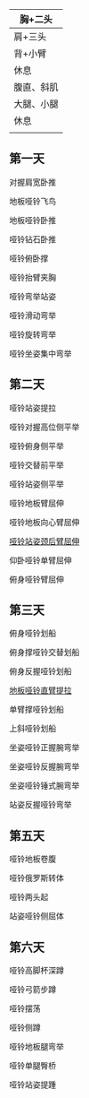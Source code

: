 | 胸+二头    |
| ---------- |
| 肩+三头    |
| 背+小臂    |
| 休息       |
| 腹直、斜肌 |
| 大腿、小腿 |
| 休息       |
|            |

## 第一天	

对握肩宽卧推

地板哑铃飞鸟

地板哑铃卧推

哑铃钻石卧推

哑铃俯卧撑

哑铃抬臂夹胸

哑铃弯举站姿

哑铃滑动弯举

哑铃旋转弯举

哑铃坐姿集中弯举

## 第二天

哑铃站姿提拉

哑铃对握高位侧平举

哑铃俯身侧平举

哑铃交替前平举

哑铃站姿侧平举

哑铃地板臂屈伸

哑铃地板向心臂屈伸

<u>哑铃站姿颈后臂屈伸</u>

仰卧哑铃单臂屈伸

俯身哑铃臂屈伸

## 第三天

俯身哑铃划船

俯身撑哑铃交替划船

俯身反握哑铃划船

<u>地板哑铃直臂提拉</u>

单臂撑哑铃划船

上斜哑铃划船

坐姿哑铃正握腕弯举

坐姿哑铃反握腕弯举

坐姿哑铃锤式腕弯举

站姿反握哑铃弯举

## 第五天

哑铃地板卷腹

哑铃俄罗斯转体

哑铃两头起

站姿哑铃侧屈体



## 第六天

哑铃高脚杯深蹲

哑铃弓箭步蹲

哑铃摆荡

哑铃侧蹲

哑铃地板腿弯举

哑铃单腿臀桥

哑铃站姿提踵







